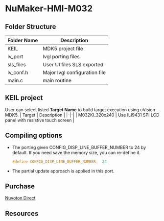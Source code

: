 # **NuMaker-HMI-M032**

## **Folder Structure**

| Folder Name | Description |
|-|-|
| KEIL | MDK5 project file |
| lv_port | lvgl porting files |
| sls_files | User UI files SLS exported |
| lv_conf.h | Major lvgl configuration file |
| main.c | main routine |

## **KEIL project**

User can select listed **Target Name** to build target execution using uVision MDK5.
| Target | Description |
|-|-|
| M032KI_320x240 | Use ILI9431 SPI LCD panel with resistive touch screen |

## **Compiling options**

- The porting given CONFIG_DISP_LINE_BUFFER_NUMBER to 24 by default. If you need save the memory size, you can re-define it.

  ```c
  #define CONFIG_DISP_LINE_BUFFER_NUMBER   24
  ```

- The partial update approach is applied in this port.

## **Purchase**

[Nuvoton Direct](https://direct.nuvoton.com/tw/numaker-hmi-m032)

## **Resources**
